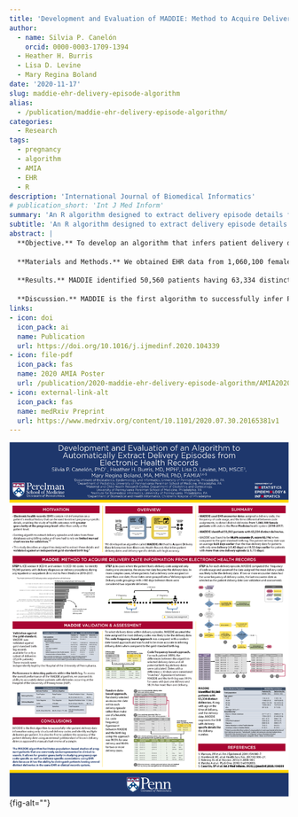 ```yaml
---
title: 'Development and Evaluation of MADDIE: Method to Acquire Delivery Date Information from Electronic Health Records'
author: 
  - name: Silvia P. Canelón
    orcid: 0000-0003-1709-1394
  - Heather H. Burris
  - Lisa D. Levine
  - Mary Regina Boland
date: '2020-11-17'
slug: maddie-ehr-delivery-episode-algorithm
alias:
  - /publication/maddie-ehr-delivery-episode-algorithm/
categories:
  - Research
tags:
  - pregnancy
  - algorithm
  - AMIA
  - EHR
  - R
description: 'International Journal of Biomedical Informatics'
# publication_short: 'Int J Med Inform'
summary: 'An R algorithm designed to extract delivery episode details from structured Electronic Health Record data.'
subtitle: 'An R algorithm designed to extract delivery episode details from structured Electronic Health Record data.'
abstract: |
  **Objective.** To develop an algorithm that infers patient delivery dates (PDDs) and delivery-specific details from Electronic Health Records (EHRs) with high accuracy; enabling pregnancy-level outcome studies in women’s health.
  
  **Materials and Methods.** We obtained EHR data from 1,060,100 female patients treated at Penn Medicine hospitals or outpatient clinics between 2010-2017. We developed an algorithm called MADDIE: **M**ethod to **A**cquire **D**elivery **D**ate **I**nformation from **E**lectronic Health Records that infers a PDD for distinct deliveries based on EHR encounter dates assigned a delivery code, the frequency of code usage, and the time differential between code assignments. We validated MADDIE's PDDs against a birth log independently maintained by the Department of Obstetrics and Gynecology.
  
  **Results.** MADDIE identified 50,560 patients having 63,334 distinct deliveries. MADDIE was 98.6% accurate (F1-score 92.1%) when compared to the birth log. The PDD was on average 0.68 days earlier than the true delivery date for patients with only one delivery (± 1.43 days) and 0.52 days earlier for patients with more than one delivery episode (± 1.11 days).
  
  **Discussion.** MADDIE is the first algorithm to successfully infer PDD information using only structured delivery codes and identify multiple deliveries per patient. MADDIE is also the first to validate the accuracy of the PDD using an external gold standard of known delivery dates as opposed to manual chart review of a sample.<br><br>**Conclusion.** MADDIE augments the EHR with delivery-specific details extracted with high accuracy and relies only on structured EHR elements while harnessing temporal information and the frequency of code usage to identify accurate PDDs.
links:
- icon: doi
  icon_pack: ai
  name: Publication
  url: https://doi.org/10.1016/j.ijmedinf.2020.104339
- icon: file-pdf
  icon_pack: fas
  name: 2020 AMIA Poster
  url: /publication/2020-maddie-ehr-delivery-episode-algorithm/AMIA2020_poster.pdf
- icon: external-link-alt
  icon_pack: fas
  name: medRxiv Preprint
  url: https://www.medrxiv.org/content/10.1101/2020.07.30.20165381v1
---
```


![Poster presented at the 2020 AMIA Annual Symposium](2020_AMIA_Annual_v2_letter.png){fig-alt=""}
